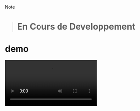 
> [!Note]

> # En Cours de Developpement


# demo

<video src="https://github.com/user-attachments/assets/5b64ae27-e88e-4ae4-b500-c09f2c579210">


